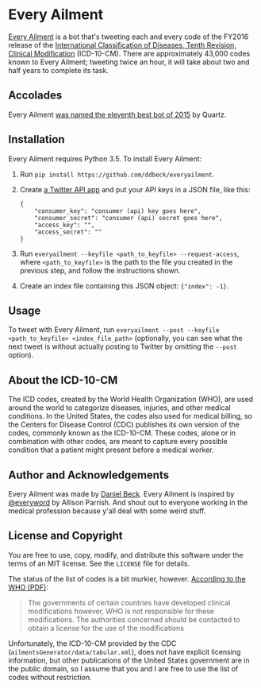 # Every Ailment

[Every Ailment](https://twitter.com/everyailment) is a bot that's tweeting each and every code of the FY2016 release of the [International Classification of Diseases, Tenth Revision, Clinical Modification](http://www.cdc.gov/nchs/icd/icd10cm.htm) (ICD-10-CM). There are approximately 43,000 codes known to Every Ailment; tweeting twice an hour, it will take about two and half years to complete its task.

## Accolades

Every Ailment [was named the eleventh best bot of 2015](http://qz.com/572763/the-best-twitter-bots-of-2015/) by Quartz.


## Installation

Every Ailment requires Python 3.5. To install Every Ailment:

1. Run `pip install https://github.com/ddbeck/everyailment`.

2. Create [a Twitter API app](https://apps.twitter.com/) and put your API keys in a JSON file, like this:

    ```
    {
        "consumer_key": "consumer (api) key goes here",
        "consumer_secret": "consumer (api) secret goes here",
        "access_key": "",
        "access_secret": ""
    }
    ```

3. Run `everyailment --keyfile <path_to_keyfile> --request-access`, where `<path_to_keyfile>` is the path to the file you created in the previous step, and follow the instructions shown.

4. Create an index file containing this JSON object: `{"index": -1}`.


## Usage

To tweet with Every Ailment, run `everyailment --post --keyfile <path_to_keyfile> <index_file_path>` (optionally, you can see what the next tweet is without actually posting to Twitter by omitting the `--post` option).


## About the ICD-10-CM

The ICD codes, created by the World Health Organization (WHO), are used around the world to categorize diseases, injuries, and other medical conditions. In the United States, the codes also used for medical billing, so the Centers for Disease Control (CDC) publishes its own version of the codes, commonly known as the ICD-10-CM. These codes, alone or in combination with other codes, are meant to capture every possible condition that a patient might present before a medical worker.


## Author and Acknowledgements

Every Ailment was made by [Daniel Beck](http://twitter.com/ddbeck). Every Ailment is inspired by [@everyword](https://twitter.com/everyword) by Allison Parrish. And shout out to everyone working in the medical profession because y'all deal with some weird stuff.


## License and Copyright

You are free to use, copy, modify, and distribute this software under the terms of an MIT license. See the `LICENSE` file for details.

The status of the list of codes is a bit murkier, however. [According to the WHO (PDF)](http://www.who.int/about/licensing/Internettext_FAQ.pdf):

> The governments of certain countries have developed clinical modifications however, WHO is not responsible for these modifications. The authorities concerned should be contacted to obtain a license for the use of the modifications

Unfortunately, the ICD-10-CM provided by the CDC (`ailmentsGenerator/data/tabular.xml`), does not have explicit licensing information, but other publications of the United States government are in the public domain, so I assume that you and I are free to use the list of codes without restriction.
